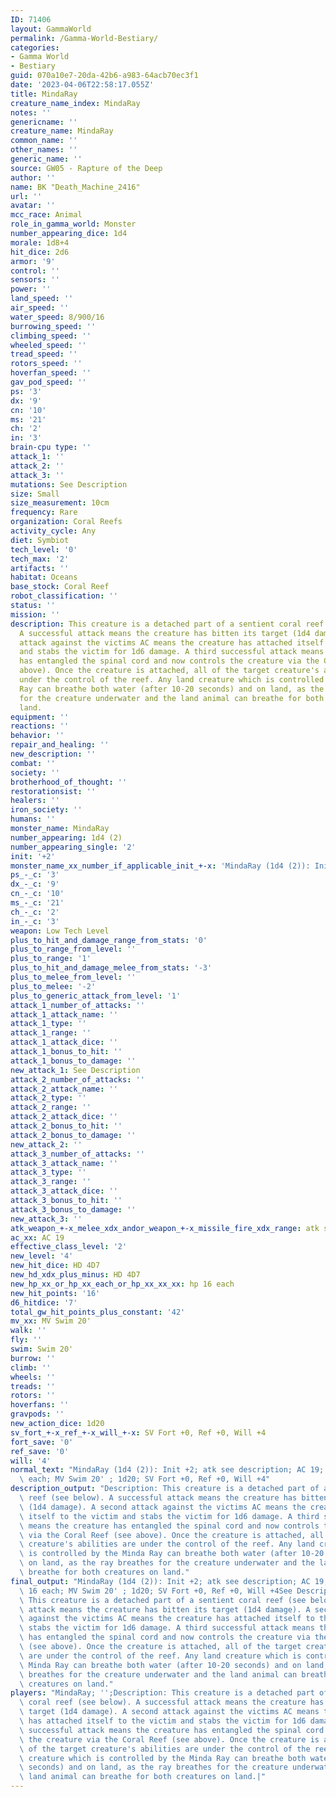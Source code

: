 ```yaml
---
ID: 71406
layout: GammaWorld
permalink: /Gamma-World-Bestiary/
categories:
- Gamma World
- Bestiary
guid: 070a10e7-20da-42b6-a983-64acb70ec3f1
date: '2023-04-06T22:58:17.055Z'
title: MindaRay
creature_name_index: MindaRay
notes: ''
genericname: ''
creature_name: MindaRay
common_name: ''
other_names: ''
generic_name: ''
source: GW05 - Rapture of the Deep
author: ''
name: BK "Death_Machine_2416"
url: ''
avatar: ''
mcc_race: Animal
role_in_gamma_world: Monster
number_appearing_dice: 1d4
morale: 1d8+4
hit_dice: 2d6
armor: '9'
control: ''
sensors: ''
power: ''
land_speed: ''
air_speed: ''
water_speed: 8/900/16
burrowing_speed: ''
climbing_speed: ''
wheeled_speed: ''
tread_speed: ''
rotors_speed: ''
hoverfan_speed: ''
gav_pod_speed: ''
ps: '3'
dx: '9'
cn: '10'
ms: '21'
ch: '2'
in: '3'
brain-cpu type: ''
attack_1: ''
attack_2: ''
attack_3: ''
mutations: See Description
size: Small
size_measurement: 10cm
frequency: Rare
organization: Coral Reefs
activity_cycle: Any
diet: Symbiot
tech_level: '0'
tech_max: '2'
artifacts: ''
habitat: Oceans
base_stock: Coral Reef
robot_classification: ''
status: ''
mission: ''
description: This creature is a detached part of a sentient coral reef (see below).
  A successful attack means the creature has bitten its target (1d4 damage). A second
  attack against the victims AC means the creature has attached itself to the victim
  and stabs the victim for 1d6 damage. A third successful attack means the creature
  has entangled the spinal cord and now controls the creature via the Coral Reef (see
  above). Once the creature is attached, all of the target creature's abilities are
  under the control of the reef. Any land creature which is controlled by the Minda
  Ray can breathe both water (after 10-20 seconds) and on land, as the ray breathes
  for the creature underwater and the land animal can breathe for both creatures on
  land.
equipment: ''
reactions: ''
behavior: ''
repair_and_healing: ''
new_description: ''
combat: ''
society: ''
brotherhood_of_thought: ''
restorationsist: ''
healers: ''
iron_society: ''
humans: ''
monster_name: MindaRay
number_appearing: 1d4 (2)
number_appearing_single: '2'
init: '+2'
monster_name_xx_number_if_applicable_init_+-x: 'MindaRay (1d4 (2)): Init +2'
ps_-_c: '3'
dx_-_c: '9'
cn_-_c: '10'
ms_-_c: '21'
ch_-_c: '2'
in_-_c: '3'
weapon: Low Tech Level
plus_to_hit_and_damage_range_from_stats: '0'
plus_to_range_from_level: ''
plus_to_range: '1'
plus_to_hit_and_damage_melee_from_stats: '-3'
plus_to_melee_from_level: ''
plus_to_melee: '-2'
plus_to_generic_attack_from_level: '1'
attack_1_number_of_attacks: ''
attack_1_attack_name: ''
attack_1_type: ''
attack_1_range: ''
attack_1_attack_dice: ''
attack_1_bonus_to_hit: ''
attack_1_bonus_to_damage: ''
new_attack_1: See Description
attack_2_number_of_attacks: ''
attack_2_attack_name: ''
attack_2_type: ''
attack_2_range: ''
attack_2_attack_dice: ''
attack_2_bonus_to_hit: ''
attack_2_bonus_to_damage: ''
new_attack_2: ''
attack_3_number_of_attacks: ''
attack_3_attack_name: ''
attack_3_type: ''
attack_3_range: ''
attack_3_attack_dice: ''
attack_3_bonus_to_hit: ''
attack_3_bonus_to_damage: ''
new_attack_3: ''
atk_weapon_+-x_melee_xdx_andor_weapon_+-x_missile_fire_xdx_range: atk see description
ac_xx: AC 19
effective_class_level: '2'
new_level: '4'
new_hit_dice: HD 4D7
new_hd_xdx_plus_minus: HD 4D7
new_hp_xx_or_hp_xx_each_or_hp_xx_xx_xx: hp 16 each
new_hit_points: '16'
d6_hitdice: '7'
total_gw_hit_points_plus_constant: '42'
mv_xx: MV Swim 20'
walk: ''
fly: ''
swim: Swim 20'
burrow: ''
climb: ''
wheels: ''
treads: ''
rotors: ''
hoverfans: ''
gravpods: ''
new_action_dice: 1d20
sv_fort_+-x_ref_+-x_will_+-x: SV Fort +0, Ref +0, Will +4
fort_save: '0'
ref_save: '0'
will: '4'
normal_text: "MindaRay (1d4 (2)): Init +2; atk see description; AC 19; HD 4D7 hp 16\
  \ each; MV Swim 20' ; 1d20; SV Fort +0, Ref +0, Will +4"
description_output: "Description: This creature is a detached part of a sentient coral\
  \ reef (see below). A successful attack means the creature has bitten its target\
  \ (1d4 damage). A second attack against the victims AC means the creature has attached\
  \ itself to the victim and stabs the victim for 1d6 damage. A third successful attack\
  \ means the creature has entangled the spinal cord and now controls the creature\
  \ via the Coral Reef (see above). Once the creature is attached, all of the target\
  \ creature's abilities are under the control of the reef. Any land creature which\
  \ is controlled by the Minda Ray can breathe both water (after 10-20 seconds) and\
  \ on land, as the ray breathes for the creature underwater and the land animal can\
  \ breathe for both creatures on land."
final_output: "MindaRay (1d4 (2)): Init +2; atk see description; AC 19; HD 4D7 hp\
  \ 16 each; MV Swim 20' ; 1d20; SV Fort +0, Ref +0, Will +4See DescriptionDescription:\
  \ This creature is a detached part of a sentient coral reef (see below). A successful\
  \ attack means the creature has bitten its target (1d4 damage). A second attack\
  \ against the victims AC means the creature has attached itself to the victim and\
  \ stabs the victim for 1d6 damage. A third successful attack means the creature\
  \ has entangled the spinal cord and now controls the creature via the Coral Reef\
  \ (see above). Once the creature is attached, all of the target creature's abilities\
  \ are under the control of the reef. Any land creature which is controlled by the\
  \ Minda Ray can breathe both water (after 10-20 seconds) and on land, as the ray\
  \ breathes for the creature underwater and the land animal can breathe for both\
  \ creatures on land."
players: "MindaRay; '';Description: This creature is a detached part of a sentient\
  \ coral reef (see below). A successful attack means the creature has bitten its\
  \ target (1d4 damage). A second attack against the victims AC means the creature\
  \ has attached itself to the victim and stabs the victim for 1d6 damage. A third\
  \ successful attack means the creature has entangled the spinal cord and now controls\
  \ the creature via the Coral Reef (see above). Once the creature is attached, all\
  \ of the target creature's abilities are under the control of the reef. Any land\
  \ creature which is controlled by the Minda Ray can breathe both water (after 10-20\
  \ seconds) and on land, as the ray breathes for the creature underwater and the\
  \ land animal can breathe for both creatures on land.|"
---
```

</br>